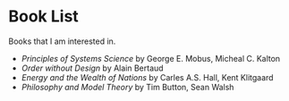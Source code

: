 # Book List

Books that I am interested in.

* _Principles of Systems Science_ by George E. Mobus, Micheal C. Kalton
* _Order without Design_ by Alain Bertaud
* _Energy and the Wealth of Nations_ by Carles A.S. Hall, Kent Klitgaard
* _Philosophy and Model Theory_ by Tim Button, Sean Walsh